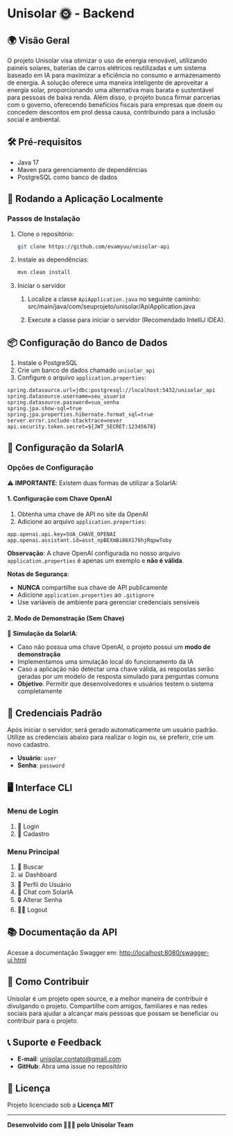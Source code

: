 # Unisolar 🌞 - Backend

## 🌍 Visão Geral

O projeto Unisolar visa otimizar o uso de energia renovável, utilizando painéis solares, baterias de carros elétricos reutilizadas e um sistema baseado em IA para maximizar a eficiência no consumo e armazenamento de energia.
A solução oferece uma maneira inteligente de aproveitar a energia solar, proporcionando uma alternativa mais barata e sustentável para pessoas de baixa renda. Além disso, o projeto busca firmar parcerias com o governo, oferecendo benefícios fiscais para empresas que doem ou concedem descontos em prol dessa causa, contribuindo para a inclusão social e ambiental.

## 🛠 Pré-requisitos

- Java 17
- Maven para gerenciamento de dependências
- PostgreSQL como banco de dados

## 🚀 Rodando a Aplicação Localmente

### Passos de Instalação

1. Clone o repositório:
   ```bash
   git clone https://github.com/evamyuu/unisolar-api
   ```

2. Instale as dependências:
   ```bash
   mvn clean install
   ```

3. Iniciar o servidor
   
   1. Localize a classe `ApiApplication.java` no seguinte caminho:
      src/main/java/com/seuprojeto/unisolar/ApiApplication.java
      
   2. Execute a classe para iniciar o servidor (Recomendado IntelliJ IDEA).

## 📦 Configuração do Banco de Dados

1. Instale o PostgreSQL
2. Crie um banco de dados chamado `unisolar_api`
3. Configure o arquivo `application.properties`:

```properties
spring.datasource.url=jdbc:postgresql://localhost:5432/unisolar_api
spring.datasource.username=seu_usuario
spring.datasource.password=sua_senha
spring.jpa.show-sql=true
spring.jpa.properties.hibernate.format_sql=true
server.error.include-stacktrace=never
api.security.token.secret=${JWT_SECRET:12345678}

```
## 🔐 Configuração da SolarIA

### Opções de Configuração

⚠️ **IMPORTANTE**: Existem duas formas de utilizar a SolarIA:

#### 1. Configuração com Chave OpenAI

1. Obtenha uma chave de API no site da OpenAI
2. Adicione ao arquivo `application.properties`:

```properties
app.openai.api.key=SUA_CHAVE_OPENAI
app.openai.assistant.id=asst_npBEXmBi86X176hjRqpwToby
```
**Observação**:
A chave OpenAI configurada no nosso arquivo `application.properties` é apenas um exemplo e **não é válida**.

**Notas de Segurança**:
- **NUNCA** compartilhe sua chave de API publicamente
- Adicione `application.properties` ao `.gitignore`
- Use variáveis de ambiente para gerenciar credenciais sensíveis

#### 2. Modo de Demonstração (Sem Chave)

🤖 **Simulação da SolarIA**:
- Caso não possua uma chave OpenAI, o projeto possui um **modo de demonstração**
- Implementamos uma simulação local do funcionamento da IA
- Caso a aplicação não detectar uma chave válida, as respostas serão geradas por um modelo de resposta simulado para perguntas comuns
- **Objetivo**: Permitir que desenvolvedores e usuários testem o sistema completamente

## 🔐 Credenciais Padrão

Após iniciar o servidor, será gerado automaticamente um usuário padrão. Utilize as credenciais abaixo para realizar o login ou, se preferir, crie um novo cadastro.

- **Usuário**: `user`
- **Senha**: `password`
  
## 🖥 Interface CLI

### Menu de Login
1. 🔑 Login
2. 📝 Cadastro

### Menu Principal
1. 🔎 Buscar
2. 📊 Dashboard
3. 👤 Perfil do Usuário
4. 🤖 Chat com SolarIA
5. 🔒 Alterar Senha
6. 🚶‍♂️ Logout
## 📚 Documentação da API

Acesse a documentação Swagger em:
[http://localhost:8080/swagger-ui.html](http://localhost:8080/swagger-ui.html)

## 🤝 Como Contribuir

Unisolar é um projeto open source, e a melhor maneira de contribuir é divulgando o projeto. 
Compartilhe com amigos, familiares e nas redes sociais para ajudar a alcançar mais pessoas que possam se beneficiar ou contribuir para o projeto.

## 📞 Suporte e Feedback

- **E-mail**: unisolar.contato@gmail.com
- **GitHub**: Abra uma issue no repositório

## 📄 Licença

Projeto licenciado sob a **Licença MIT**

---

**Desenvolvido com 🧡💚💙 pelo Unisolar Team**
